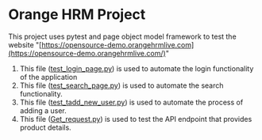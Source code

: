 # Orange HRM Project
This project uses pytest and page object model framework to test the website "[https://opensource-demo.orangehrmlive.com](https://opensource-demo.orangehrmlive.com/)"
1. This file ([test_login_page.py](https://github.com/apurvahgupta25/Orangehrmprojectfromapurva/blob/main/OrangeHrmSekeltech/test/test_login_page.py "test_login_page.py")) is used to automate the login functionality of the application
2. This file ([test_search_page.py](https://github.com/apurvahgupta25/Orangehrmprojectfromapurva/blob/main/OrangeHrmSekeltech/test/test_search_page.py "test_search_page.py")) is used to automate the search functionality.
3. This file ([test_tadd_new_user.py](https://github.com/apurvahgupta25/Orangehrmprojectfromapurva/blob/main/OrangeHrmSekeltech/test/test_tadd_new_user.py "test_tadd_new_user.py")) is used to automate the process of adding a user.
4. This file ([Get_request.py](https://github.com/apurvahgupta25/Orangehrmprojectfromapurva/blob/main/OrangeHrmSekeltech/test/Get_request.py "Get_request.py")) is used to test the API endpoint that provides product details.
